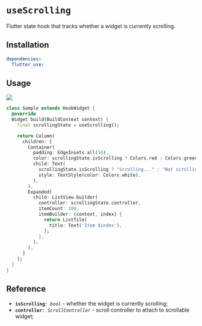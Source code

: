 # `useScrolling`

Flutter state hook that tracks whether a widget is currently scrolling.

## Installation

```yaml
dependencies:
  flutter_use: 
```

## Usage

[![](https://img.shields.io/badge/demo-%20%20%20%F0%9F%9A%80-green.svg)](https://wasabeef.github.io/flutter_use/#/use-scrolling)

```dart
class Sample extends HookWidget {
  @override
  Widget build(BuildContext context) {
    final scrollingState = useScrolling();

    return Column(
      children: [
        Container(
          padding: EdgeInsets.all(16),
          color: scrollingState.isScrolling ? Colors.red : Colors.green,
          child: Text(
            scrollingState.isScrolling ? "Scrolling..." : "Not scrolling",
            style: TextStyle(color: Colors.white),
          ),
        ),
        Expanded(
          child: ListView.builder(
            controller: scrollingState.controller,
            itemCount: 100,
            itemBuilder: (context, index) {
              return ListTile(
                title: Text('Item $index'),
              );
            },
          ),
        ),
      ]
    );
  }
}
```

## Reference

- **`isScrolling`**_`: bool`_ - whether the widget is currently scrolling;
- **`controller`**_`: ScrollController`_ - scroll controller to attach to scrollable widget;